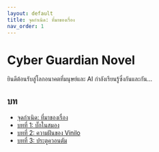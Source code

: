 ```yaml
---
layout: default
title: จุดกำเนิด: ที่มาของเรื่อง
nav_order: 1
---
```



# Cyber Guardian Novel

ยินดีต้อนรับสู่โลกอนาคตที่มนุษย์และ AI กำลังเรียนรู้ซึ่งกันและกัน...

## บท

- [จุดกำเนิด: ที่มาของเรื่อง](story/chapter0/chapter0.md)
- [บทที่ 1: บั๊กในสมอง](story/chapter1/chapter1.md)
- [บทที่ 2: ความฝันของ Vinilo](story/chapter2/chapter2.md)
- [บทที่ 3: ประตูควอนตัม](story/chapter3/chapter3.md)


